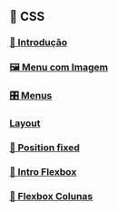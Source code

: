 ## 🎨 CSS

### [🌱 Introdução](introducao)

### [🖼️ Menu com Imagem]()

### [🎛 Menus](menus)

### [ Layout]()

### [🔧 Position fixed]()

### [🔧 Intro Flexbox]()

### [🔧 Flexbox Colunas]()